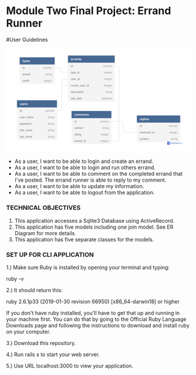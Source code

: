 # Module Two Final Project: Errand Runner

#User Guidelines

![Entity Relationship Diagram](errand-runner-erd.jpg)

* As a user, I want to be able to login and create an errand. 
* As a user, I want to be able to login and run others errand.
* As a user, I want to be able to comment on the completed errand that I've posted. The errand runner is able to reply to my comment.
* As a user, I want to be able to update my information.
* As a user, I want to be able to logout from the application.

### TECHNICAL OBJECTIVES

1. This application accesses a Sqlite3 Database using ActiveRecord.
2. This application has five models including one join model. See ER Diagram for more details.
3. This application has five separate classes for the models.

### SET UP FOR CLI APPLICATION 
  
1.) Make sure Ruby is installed by opening your terminal and typing:

ruby -v

2.) It should return this:

ruby 2.6.1p33 (2019-01-30 revision 66950) [x86_64-darwin18] or higher

If you don't have ruby installed, you'll have to get that up and running in your machine first. You can do that by going to the Official Ruby Language Downloads page and following the instructions to download and install ruby on your computer.

3.) Download this repository.

4.) Run rails s to start your web server.

5.) Use URL localhost:3000 to view your application.
